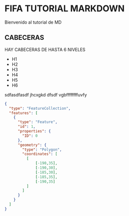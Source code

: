# FIFA TUTORIAL MARKDOWN
Bienvenido al tutorial de MD
## CABECERAS
HAY CABECERAS DE HASTA 6 NIVELES
* H1
* H2
* H3
* H4
* H5
* H6

sdfasdfasdf
jhcxgkd
dfsdf
vgbffffffffuvfy

```geojson
{
  "type": "FeatureCollection",
  "features": [
    {
      "type": "Feature",
      "id": 1,
      "properties": {
        "ID": 0
      },
      "geometry": {
        "type": "Polygon",
        "coordinates": [
          [
              [-190,35],
              [-190,30],
              [-185,30],
              [-185,35],
              [-190,35]
          ]
        ]
      }
    }
  ]
}
```
